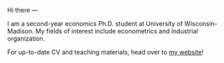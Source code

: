 Hi there —

I am a second-year economics Ph.D. student at University of Wisconsin-Madison. My fields of interest include econometrics and industrial organization. 

For up-to-date CV and teaching materials, head over to [my website](https://scaotravis.github.io)!
